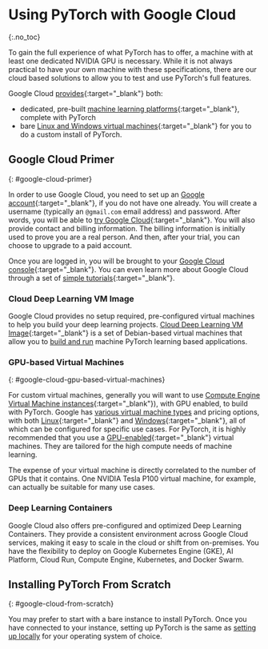 # Using PyTorch with Google Cloud
{:.no_toc}

To gain the full experience of what PyTorch has to offer, a machine with at least one dedicated NVIDIA GPU is necessary. While it is not always practical to have your own machine with these specifications, there are our cloud based solutions to allow you to test and use PyTorch's full features.

Google Cloud [provides](https://cloud.google.com/products/){:target="_blank"} both:

* dedicated, pre-built [machine learning platforms](https://cloud.google.com/products/ai/){:target="_blank"}, complete with PyTorch
* bare [Linux and Windows virtual machines](https://cloud.google.com/compute/){:target="_blank"} for you to do a custom install of PyTorch.

## Google Cloud Primer
{: #google-cloud-primer}

In order to use Google Cloud, you need to set up an [Google account](https://accounts.google.com/){:target="_blank"}, if you do not have one already. You will create a username (typically an `@gmail.com` email address) and password. After words, you will be able to [try Google Cloud](https://console.cloud.google.com/freetrial){:target="_blank"}. You will also provide contact and billing information. The billing information is initially used to prove you are a real person. And then, after your trial, you can choose to upgrade to a paid account.

Once you are logged in, you will be brought to your [Google Cloud console](https://console.cloud.google.com/){:target="_blank"}.  You can even learn more about Google Cloud through a set of [simple tutorials](https://console.cloud.google.com/getting-started){:target="_blank"}.

### Cloud Deep Learning VM Image

Google Cloud provides no setup required, pre-configured virtual machines to help you build your deep learning projects. [Cloud Deep Learning VM Image](https://cloud.google.com/deep-learning-vm-image/){:target="_blank"} is a set of Debian-based virtual machines that allow you to [build and run](https://cloud.google.com/deep-learning-vm/docs/) machine PyTorch learning based applications.

### GPU-based Virtual Machines
{: #google-cloud-gpu-based-virtual-machines}

For custom virtual machines, generally you will want to use [Compute Engine Virtual Machine instances](https://cloud.google.com/compute/){:target="_blank"}), with GPU enabled, to build with PyTorch. Google has [various virtual machine types](https://console.cloud.google.com/compute/instances) and pricing options, with both [Linux](https://cloud.google.com/compute/docs/quickstart-linux){:target="_blank"} and [Windows](https://cloud.google.com/compute/docs/quickstart-windows){:target="_blank"}, all of which can be configured for specific use cases. For PyTorch, it is highly recommended that you use a [GPU-enabled](https://cloud.google.com/compute/docs/gpus/add-gpus){:target="_blank"} virtual machines. They are tailored for the high compute needs of machine learning.

The expense of your virtual machine is directly correlated to the number of GPUs that it contains. One NVIDIA Tesla P100 virtual machine, for example, can actually be suitable for many use cases.

### Deep Learning Containers

Google Cloud also offers pre-configured and optimized Deep Learning Containers. They provide a consistent environment across Google Cloud services, making it easy to scale in the cloud or shift from on-premises. You have the flexibility to deploy on Google Kubernetes Engine (GKE), AI Platform, Cloud Run, Compute Engine, Kubernetes, and Docker Swarm.

## Installing PyTorch From Scratch
{: #google-cloud-from-scratch}

You may prefer to start with a bare instance to install PyTorch. Once you have connected to your instance, setting up PyTorch is the same as [setting up locally](/get-started) for your operating system of choice.
